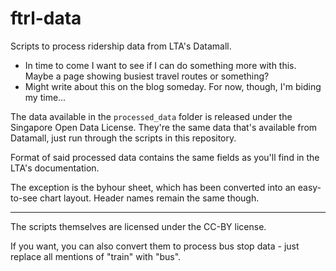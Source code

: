 # ftrl-data
Scripts to process ridership data from LTA's Datamall.

- In time to come I want to see if I can do something more with this. Maybe a page showing busiest travel routes or something?
- Might write about this on the blog someday. For now, though, I'm biding my time...

The data available in the `processed_data` folder is released under the Singapore Open Data License. They're the same data that's available from Datamall, just run through the scripts in this repository.

Format of said processed data contains the same fields as you'll find in the LTA's documentation.

The exception is the byhour sheet, which has been converted into an easy-to-see chart layout. Header names remain the same though.

---

The scripts themselves are licensed under the CC-BY license. 

If you want, you can also convert them to process bus stop data - just replace all mentions of "train" with "bus".
